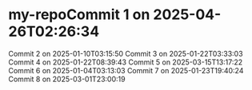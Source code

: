 # my-repoCommit 1 on 2025-04-26T02:26:34
Commit 2 on 2025-01-10T03:15:50
Commit 3 on 2025-01-22T03:33:03
Commit 4 on 2025-01-22T08:39:43
Commit 5 on 2025-03-15T13:17:22
Commit 6 on 2025-01-04T03:13:03
Commit 7 on 2025-01-23T19:40:24
Commit 8 on 2025-03-01T23:00:19
